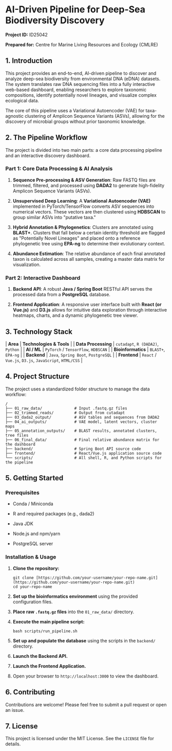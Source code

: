 AI-Driven Pipeline for Deep-Sea Biodiversity Discovery
======================================================

**Project ID:** ID25042

**Prepared for:** Centre for Marine Living Resources and Ecology (CMLRE)

1\. Introduction
----------------

This project provides an end-to-end, AI-driven pipeline to discover and analyze deep-sea biodiversity from environmental DNA (eDNA) datasets. The system translates raw DNA sequencing files into a fully interactive web-based dashboard, enabling researchers to explore taxonomic compositions, identify potentially novel lineages, and visualize complex ecological data.

The core of this pipeline uses a Variational Autoencoder (VAE) for taxa-agnostic clustering of Amplicon Sequence Variants (ASVs), allowing for the discovery of microbial groups without prior taxonomic knowledge.

2\. The Pipeline Workflow
-------------------------

The project is divided into two main parts: a core data processing pipeline and an interactive discovery dashboard.

### Part 1: Core Data Processing & AI Analysis

1.  **Sequence Pre-processing & ASV Generation**: Raw FASTQ files are trimmed, filtered, and processed using **DADA2** to generate high-fidelity Amplicon Sequence Variants (ASVs).

2.  **Unsupervised Deep Learning**: A **Variational Autoencoder (VAE)** implemented in PyTorch/TensorFlow converts ASV sequences into numerical vectors. These vectors are then clustered using **HDBSCAN** to group similar ASVs into "putative taxa."

3.  **Hybrid Annotation & Phylogenetics**: Clusters are annotated using **BLAST+**. Clusters that fall below a certain identity threshold are flagged as "Potentially Novel Lineages" and placed onto a reference phylogenetic tree using **EPA-ng** to determine their evolutionary context.

4.  **Abundance Estimation**: The relative abundance of each final annotated taxon is calculated across all samples, creating a master data matrix for visualization.

### Part 2: Interactive Dashboard

1.  **Backend API**: A robust **Java / Spring Boot** RESTful API serves the processed data from a **PostgreSQL** database.

2.  **Frontend Application**: A responsive user interface built with **React (or Vue.js)** and **D3.js** allows for intuitive data exploration through interactive heatmaps, charts, and a dynamic phylogenetic tree viewer.

3\. Technology Stack
--------------------

| **Area** | **Technologies & Tools** | | **Data Processing** | `cutadapt`, `R (DADA2)`, `Python` | | **AI / ML** | `PyTorch` / `TensorFlow`, `HDBSCAN` | | **Bioinformatics** | `BLAST+`, `EPA-ng` | | **Backend** | `Java`, `Spring Boot`, `PostgreSQL` | | **Frontend** | `React` / `Vue.js`, `D3.js`, `JavaScript`, `HTML/CSS` |

4\. Project Structure
---------------------

The project uses a standardized folder structure to manage the data workflow:

```
/
├── 01_raw_data/              # Input .fastq.gz files
├── 02_trimmed_reads/         # Output from cutadapt
├── 03_dada2_output/          # ASV tables and sequences from DADA2
├── 04_ai_outputs/            # VAE model, latent vectors, cluster maps
├── 05_annotation_outputs/    # BLAST results, annotated clusters, tree files
├── 06_final_data/            # Final relative abundance matrix for the dashboard
├── backend/                  # Spring Boot API source code
├── frontend/                 # React/Vue.js application source code
└── scripts/                  # All shell, R, and Python scripts for the pipeline

```

5\. Getting Started
-------------------

### Prerequisites

-   Conda / Miniconda

-   R and required packages (e.g., dada2)

-   Java JDK

-   Node.js and npm/yarn

-   PostgreSQL server

### Installation & Usage

1.  **Clone the repository:**

    ```
    git clone [https://github.com/your-username/your-repo-name.git](https://github.com/your-username/your-repo-name.git)
    cd your-repo-name

    ```

2.  **Set up the bioinformatics environment** using the provided configuration files.

3.  **Place raw `.fastq.gz` files** into the `01_raw_data/` directory.

4.  **Execute the main pipeline script:**

    ```
    bash scripts/run_pipeline.sh

    ```

5.  **Set up and populate the database** using the scripts in the `backend/` directory.

6.  **Launch the Backend API.**

7.  **Launch the Frontend Application.**

8.  Open your browser to `http://localhost:3000` to view the dashboard.

6\. Contributing
----------------

Contributions are welcome! Please feel free to submit a pull request or open an issue.

7\. License
-----------

This project is licensed under the MIT License. See the `LICENSE` file for details.